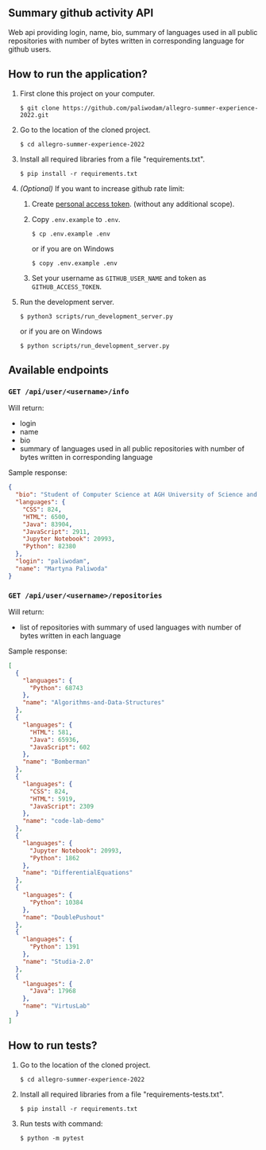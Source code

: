 ## Summary github activity API

Web api providing login, name, bio, summary of languages used in all public repositories with number of bytes written in corresponding language for github users.


## How to run the application?
1. First clone this project on your computer.

    ```
    $ git clone https://github.com/paliwodam/allegro-summer-experience-2022.git
    ```
1. Go to the location of the cloned project.

    ```
    $ cd allegro-summer-experience-2022
    ```
1. Install all required libraries from a file "requirements.txt".

    ```
    $ pip install -r requirements.txt
    ```

1. _(Optional)_ If you want to increase github rate limit:

    1. Create [personal access token](https://docs.github.com/en/authentication/keeping-your-account-and-data-secure/creating-a-personal-access-token). (without any additional scope).
    
    1. Copy `.env.example` to `.env`.

        ```
        $ cp .env.example .env
        ```

        or if you are on Windows

        ```
        $ copy .env.example .env
        ```
    
    1. Set your username as `GITHUB_USER_NAME` and token as `GITHUB_ACCESS_TOKEN`.


1. Run the development server.

    ```
    $ python3 scripts/run_development_server.py
    ```
    or if you are on Windows
    ```
    $ python scripts/run_development_server.py
    ```

## Available endpoints

### `GET /api/user/<username>/info`

Will return: 

  * login
  * name
  * bio
  * summary of languages used in all public repositories with number of bytes written in corresponding language

Sample response:

```json
{
  "bio": "Student of Computer Science at AGH University of Science and Technology", 
  "languages": {
    "CSS": 824, 
    "HTML": 6500, 
    "Java": 83904, 
    "JavaScript": 2911, 
    "Jupyter Notebook": 20993, 
    "Python": 82380
  }, 
  "login": "paliwodam", 
  "name": "Martyna Paliwoda"
}
```


### `GET /api/user/<username>/repositories`

Will return: 

  * list of repositories with summary of used languages with number of bytes written in each language


Sample response:

```json
[
  {
    "languages": {
      "Python": 68743
    }, 
    "name": "Algorithms-and-Data-Structures"
  }, 
  {
    "languages": {
      "HTML": 581, 
      "Java": 65936, 
      "JavaScript": 602
    }, 
    "name": "Bomberman"
  }, 
  {
    "languages": {
      "CSS": 824, 
      "HTML": 5919, 
      "JavaScript": 2309
    }, 
    "name": "code-lab-demo"
  }, 
  {
    "languages": {
      "Jupyter Notebook": 20993, 
      "Python": 1862
    }, 
    "name": "DifferentialEquations"
  }, 
  {
    "languages": {
      "Python": 10384
    }, 
    "name": "DoublePushout"
  }, 
  {
    "languages": {
      "Python": 1391
    }, 
    "name": "Studia-2.0"
  }, 
  {
    "languages": {
      "Java": 17968
    }, 
    "name": "VirtusLab"
  }
]
```



## How to run tests?
1. Go to the location of the cloned project.

    ```
    $ cd allegro-summer-experience-2022
    ```
1. Install all required libraries from a file "requirements-tests.txt".

    ```
    $ pip install -r requirements.txt
    ```

1. Run tests with command:

    ```
    $ python -m pytest
    ```
